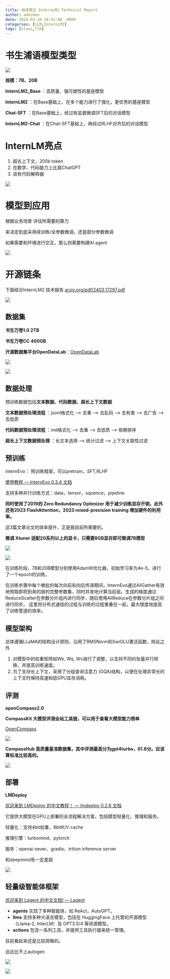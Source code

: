 ```yaml
---
title: 阅读笔记 InternLM2 Technical Report
author: adeshen
date: 2024-03-28 18:41:00 -0000
categories: [LLM,InternLM2]
tags: [class,llm]
---
```

# 书生浦语模型类型

![](https://cdn.nlark.com/yuque/0/2024/png/33726064/1711541135680-68e3ad57-2fd7-4a07-91ab-bb07c3904ba9.png)

**规模：7B、20B**

 **InternLM2_Base** ：高质量、强可塑性的基座模型

 **InternLM2** ：在Base基础上，在多个能力进行了强化，更优秀的基座模型

 **Chat-SFT** ：在Base基础上，经过有监督微调SFT后的对话模型

 **InternLM2-Chat** ：在Chat-SFT基础上，再经过RLHF对齐后的对话模型

# InternLM亮点

1. 超长上下文，200k token
2. 在数学、代码能力上比肩ChatGPT
3. 具有代码解释器

![](https://cdn.nlark.com/yuque/0/2024/png/33726064/1711541358122-c73bc1ba-293a-41a6-a89a-31da3a629c91.png)

# 模型到应用

根据业务场景 评估所需要的算力

来决定到底采用续训练/全参数微调，还是部分参数微调

如果需要和环境进行交互，那么则需要构建AI agent


![](https://cdn.nlark.com/yuque/0/2024/png/33726064/1711541791476-9a4f75c2-a215-48f7-b31a-d6cfea860eb9.png)

# 开源链条

下面结合InternLM2 技术报告 [arxiv.org/pdf/2403.17297.pdf](https://link.zhihu.com/?target=https%3A//arxiv.org/pdf/2403.17297.pdf)

![](https://cdn.nlark.com/yuque/0/2024/png/33726064/1711541937553-8f55ca21-7d68-40b0-9a2f-5582f5970f25.png)

## 数据集

**书生万卷1.0   2TB**

**书生万卷CC   400GB**

**开源数据集平台OpenDataLab**：[OpenDataLab](https://link.zhihu.com/?target=https%3A//opendatalab.com/)

![](https://cdn.nlark.com/yuque/0/2024/png/33726064/1711541244338-3e2597c5-52aa-406b-8a31-289957ec7efc.png)

![](https://cdn.nlark.com/yuque/0/2024/png/33726064/1711541996168-7b9697c7-b985-411d-9980-37dcb121a6ff.png)

## 数据处理

预训练数据包括**文本数据、代码数据、超长上下文数据**

 **文本数据预处理流程** ：jsonl格式化 --> 去重 --> 去乱码 --> 去有害 --> 去广告 --> 去低质

 **代码数据预处理流程** ：md格式化 --> 去重 --> 去低质 --> 依赖排序

 **超长上下文数据预处理** ：长文本选择 --> 统计过滤 --> 上下文关联性过滤

## 预训练

internEvo： 预训练框架，可以pretrain，SFT,RLHF

[使用教程 — InternEvo 0.3.4 文档](https://internevo.readthedocs.io/zh-cn/latest/usage.html)

支持多种并行训练方式：data，tensor，squence，pipeline

**同时使用了2019的 Zero Redundancy Optimizer 用于减少训练显存开销，此外还有2023 FlashAttention，2023 mixed-precision training 增加硬件的利用率。**

这3篇文章论文的效率提升，正是我目前所需要的。

**微调 Xtuner    适配20系列以上的显卡，只需要8GB显存即可微调7B模型**

![](https://cdn.nlark.com/yuque/0/2024/png/33726064/1711542109792-8c4659e1-185b-425e-a559-9360dc044383.png)

![](https://cdn.nlark.com/yuque/0/2024/png/33726064/1711542186384-2289d75f-afc3-425a-892b-07f03058515e.png)

在训练阶段，7B和20B模型分别使用AdamW优化器，初始学习率为4e-5，进行了一个epoch的训练。

在训练步骤中每个微批的每次向前和向后传递期间，InternEvo通过AllGather有效地预取即将到来的层的完整参数集，同时并发地计算当前层。生成的梯度通过ReduceScatter在参数分片组内进行同步，随后使用AllReduce在参数分片组之间进行同步。
这里将分布式通信的过程与训练的过程重叠在一起，最大限度地提高了训练管道的效率。


## 模型架构

总体遵循LLaMA的结构设计原则，沿用了RMSNorm和SwiGLU激活函数，除此之外

1. 对模型中的权重矩阵如Wk, Wq, Wv进行了调整，以支持不同的张量并行转换，并提高训练速度。
2. 为了支持长上下文，采用了分组查询注意力 (GQA)结构，以便在处理非常长的上下文时保持高速和低GPU显存消耗。

## 评测

**openCompass2.0**

**CompassKit 大模型评测全站工具链，可以用于查看大模型能力榜单**

[OpenCompass](https://opencompass.org.cn/home)

![](https://cdn.nlark.com/yuque/0/2024/png/33726064/1711542257154-1c3612ea-edc5-417b-a9bf-1df49632eac9.png)

**CompassHub 高质量基准数据集，其中评测最高分为gpt4turbo，61.8分。应该算标准比较高的。**

![](https://cdn.nlark.com/yuque/0/2024/png/33726064/1711542446186-822fc802-42e8-44c2-856c-98a46ae475b2.png)

## 部署

**LMDeploy**

[欢迎来到 LMDeploy 的中文教程！ — lmdeploy 0.2.6 文档](https://lmdeploy.readthedocs.io/zh-cn/latest/index.html)

它提供大模型在GPU上部署的全流程解决方案，包括模型轻量化、推理和服务。

轻量化：支持4bit权重，8bitK/V cache

推理引擎：turbomind、pytorch

服务：openai-sever、gradio、trition inference server

和deepmind有一定差距

![](https://cdn.nlark.com/yuque/0/2024/png/33726064/1711542718013-9a7c3605-72bd-41d0-97ea-54ad52448032.png)

## 轻量级智能体框架

[欢迎来到 Lagent 的中文文档! — Lagent](https://lagent.readthedocs.io/zh-cn/latest/)

* **agents** 实现了多种智能体，如 ReAct，AutoGPT。
* **llms** 支持多种大语言模型，包括在 HuggingFace 上托管的开源模型（Llama-2, InterLM）及 GPT3.5/4 等闭源模型。
* **actions** 包含一系列工具，并提供工具执行器来统一管理。

目前看起来还是比较简略的。

远远比不上autogen

![](https://cdn.nlark.com/yuque/0/2024/png/33726064/1711542922583-e94fe10e-09c3-4bac-9581-73fda69235fe.png)

![](https://cdn.nlark.com/yuque/0/2024/png/33726064/1711542996969-8fdd5642-57d8-4188-9e73-00e8ce3d974b.png)
